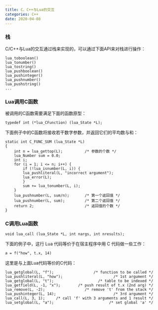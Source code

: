 ```yaml
---
title: C、C++与Lua的交互
categories: C++
date: 2020-04-08
---
```


### 栈

C/C++与Lua的交互通过栈来实现的，可以通过下面API来对栈进行操作：

```
lua_toboolean()
lua_tonumber()
lua_tostring()
lua_pushboolean()
lua_pushinteger()
lua_pushnumber()
lua_pushstring()
...
```

### Lua调用C函数

被调用的C函数需要满足下面的函数原型：

```
typedef int (*lua_CFunction) (lua_State *L);
```

下面例子中的C函数将接收若干数字参数，并返回它们的平均数与和：

```
static int C_FUNC_SUM (lua_State *L) 
{
    int n = lua_gettop(L);          /* 参数的个数 */
    lua_Number sum = 0.0;
    int i;
    for (i = 1; i <= n; i++) {
        if (!lua_isnumber(L, i)) {
        lua_pushliteral(L, "incorrect argument");
        lua_error(L);
        }
        sum += lua_tonumber(L, i);
    }
    lua_pushnumber(L, sum/n);       /* 第一个返回值 */
    lua_pushnumber(L, sum);         /* 第二个返回值 */
    return 2;                       /* 返回值的个数 */
}
```

### C调用Lua函数

```
void lua_call (lua_State *L, int nargs, int nresults);
```

下面的例子中，这行 Lua 代码等价于在宿主程序中用 C 代码做一些工作：

```
a = f("how", t.x, 14)
```

这里是与上面Lua代码等价的C代码：

```
lua_getglobal(L, "f");                  /* function to be called */
lua_pushliteral(L, "how");                       /* 1st argument */
lua_getglobal(L, "t");                    /* table to be indexed */
lua_getfield(L, -1, "x");        /* push result of t.x (2nd arg) */
lua_remove(L, -2);                  /* remove 't' from the stack */
lua_pushinteger(L, 14);                          /* 3rd argument */
lua_call(L, 3, 1);     /* call 'f' with 3 arguments and 1 result */
lua_setglobal(L, "a");                         /* set global 'a' */
```
